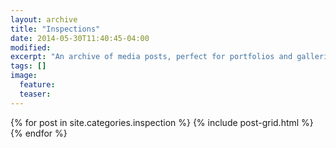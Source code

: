 ```yaml
---
layout: archive
title: "Inspections"
date: 2014-05-30T11:40:45-04:00
modified:
excerpt: "An archive of media posts, perfect for portfolios and galleries."
tags: []
image:
  feature:
  teaser:
---
```


<div class="tiles">
{% for post in site.categories.inspection %}
  {% include post-grid.html %}
{% endfor %}
</div><!-- /.tiles -->
